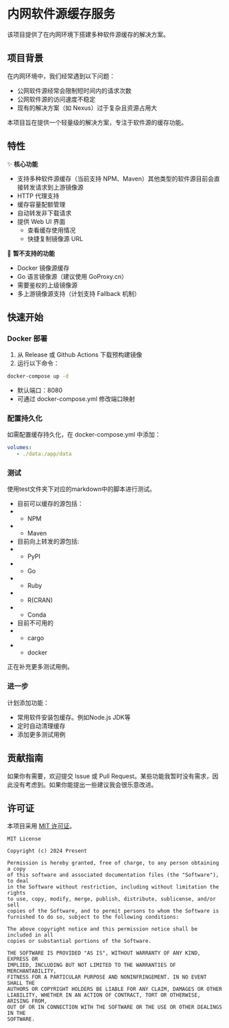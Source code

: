 # 内网软件源缓存服务

该项目提供了在内网环境下搭建多种软件源缓存的解决方案。

## 项目背景

在内网环境中，我们经常遇到以下问题：
- 公网软件源经常会限制短时间内的请求次数
- 公网软件源的访问速度不稳定
- 现有的解决方案（如 Nexus）过于复杂且资源占用大

本项目旨在提供一个轻量级的解决方案，专注于软件源的缓存功能。

## 特性

✨ **核心功能**
- 支持多种软件源缓存（当前支持 NPM、Maven）其他类型的软件源目前会直接转发请求到上游镜像源
- HTTP 代理支持
- 缓存容量配额管理
- 自动转发非下载请求
- 提供 Web UI 界面
  - 查看缓存使用情况
  - 快捷复制镜像源 URL

🚧 **暂不支持的功能**
- Docker 镜像源缓存
- Go 语言镜像源（建议使用 GoProxy.cn）
- 需要鉴权的上级镜像源
- 多上游镜像源支持（计划支持 Fallback 机制）

## 快速开始

### Docker 部署
1. 从 Release 或 Github Actions 下载预构建镜像
2. 运行以下命令：
```bash
docker-compose up -d
```
- 默认端口：8080
- 可通过 docker-compose.yml 修改端口映射

### 配置持久化
如需配置缓存持久化，在 docker-compose.yml 中添加：
```yaml
volumes:
   - ./data:/app/data
```
### 测试
使用test文件夹下对应的markdown中的脚本进行测试。
  - 目前可以缓存的源包括： 
  - -  NPM
  - -  Maven
  - 目前向上转发的源包括:
  - -  PyPI
  - -  Go
  - -  Ruby
  - -  R(CRAN)
  - -  Conda
  - 目前不可用的
  - -  cargo
  - -  docker


正在补充更多测试用例。

### 进一步
计划添加功能：
  - 常用软件安装包缓存。例如Node.js JDK等
  - 定时自动清理缓存 
  - 添加更多测试用例


## 贡献指南

如果你有需要，欢迎提交 Issue 或 Pull Request。某些功能我暂时没有需求，因此没有考虑到。如果你能提出一些建议我会很乐意改进。

## 许可证

本项目采用 [MIT 许可证](https://opensource.org/licenses/MIT)。

```text
MIT License

Copyright (c) 2024 Present

Permission is hereby granted, free of charge, to any person obtaining a copy
of this software and associated documentation files (the "Software"), to deal
in the Software without restriction, including without limitation the rights
to use, copy, modify, merge, publish, distribute, sublicense, and/or sell
copies of the Software, and to permit persons to whom the Software is
furnished to do so, subject to the following conditions:

The above copyright notice and this permission notice shall be included in all
copies or substantial portions of the Software.

THE SOFTWARE IS PROVIDED "AS IS", WITHOUT WARRANTY OF ANY KIND, EXPRESS OR
IMPLIED, INCLUDING BUT NOT LIMITED TO THE WARRANTIES OF MERCHANTABILITY,
FITNESS FOR A PARTICULAR PURPOSE AND NONINFRINGEMENT. IN NO EVENT SHALL THE
AUTHORS OR COPYRIGHT HOLDERS BE LIABLE FOR ANY CLAIM, DAMAGES OR OTHER
LIABILITY, WHETHER IN AN ACTION OF CONTRACT, TORT OR OTHERWISE, ARISING FROM,
OUT OF OR IN CONNECTION WITH THE SOFTWARE OR THE USE OR OTHER DEALINGS IN THE
SOFTWARE.